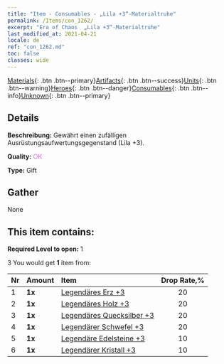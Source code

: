 ```yaml
---
title: "Item - Consumables - „Lila +3“-Materialtruhe"
permalink: /Items/con_1262/
excerpt: "Era of Chaos  „Lila +3“-Materialtruhe"
last_modified_at: 2021-04-21
locale: de
ref: "con_1262.md"
toc: false
classes: wide
---
```

 [Materials](/de/Items/){: .btn .btn--primary}[Artifacts](/de/Items/Artifacts/){: .btn .btn--success}[Units](/de/Items/Units/){: .btn .btn--warning}[Heroes](/de/Items/Heroes/){: .btn .btn--danger}[Consumables](/de/Items/Consumables/){: .btn .btn--info}[Unknown](/de/Items/Unknown/){: .btn .btn--primary}

## Details
 **Beschreibung:** Gewährt einen zufälligen Ausrüstungsaufwertungsgegenstand (Lila +3).

 **Quality:** <span style="color: #DA70D6">OK</span>

 **Type:** Gift

## Gather

  None

## This item contains:

 **Required Level to open:** 1

 3 You would get **1** item  from:

  | Nr | Amount |     Item    | Drop Rate,% |
  |:---|:-------|:------------|:---------:|
  | 1 |  **1x** | [Legendäres Erz +3](/de/Items/mat_54/) | 20 | 
  | 2 |  **1x** | [Legendäres Holz +3](/de/Items/mat_55/) | 20 | 
  | 3 |  **1x** | [Legendäres Quecksilber +3](/de/Items/mat_56/) | 20 | 
  | 4 |  **1x** | [Legendärer Schwefel +3](/de/Items/mat_57/) | 20 | 
  | 5 |  **1x** | [Legendäre Edelsteine +3](/de/Items/mat_58/) | 10 | 
  | 6 |  **1x** | [Legendärer Kristall +3](/de/Items/mat_59/) | 10 | 
